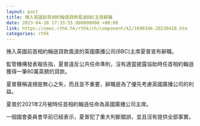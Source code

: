 ```yaml
---
layout: post
title: 捲入英國前首相約翰遜貸款風波BBC主席辭職
date: 2023-04-28 17:33:55.000000000 +08:00
link: https://news.rthk.hk/rthk/ch/component/k2/1698346-20230428.htm
categories: rthk
---
```


捲入英國前首相約翰遜貸款風波的英國廣播公司(BBC)主席夏普宣布辭職。

監管機構發表報告指，夏普違反公共任命準則，沒有適當披露協助時任首相約翰遜獲得一筆80萬英鎊的貸款。

夏普聲稱違規是無心之失，而且並不重要，辭職是為了優先考慮英國廣播公司的利益。

夏普於2021年2月被時任首相約翰遜任命為英國廣播公司主席。

一個國會委員會早前已經表示，夏普犯了重大判斷錯誤，並且沒有提供全部事實。
